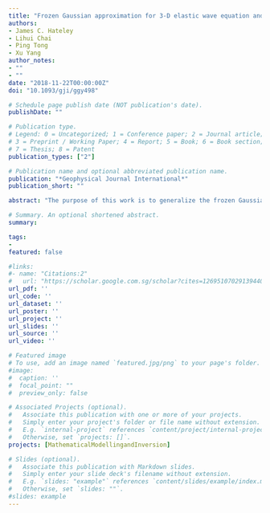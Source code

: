 ```yaml
---
title: "Frozen Gaussian approximation for 3-D elastic wave equation and seismic tomography"
authors:
- James C. Hateley
- Lihui Chai
- Ping Tong
- Xu Yang
author_notes:
- ""
- ""
date: "2018-11-22T00:00:00Z"
doi: "10.1093/gji/ggy498"

# Schedule page publish date (NOT publication's date).
publishDate: ""

# Publication type.
# Legend: 0 = Uncategorized; 1 = Conference paper; 2 = Journal article;
# 3 = Preprint / Working Paper; 4 = Report; 5 = Book; 6 = Book section;
# 7 = Thesis; 8 = Patent
publication_types: ["2"]

# Publication name and optional abbreviated publication name.
publication: "*Geophysical Journal International*"
publication_short: ""

abstract: "The purpose of this work is to generalize the frozen Gaussian approximation (FGA) theory to solve the 3-D elastic wave equation and use it as the forward modelling tool for seismic tomography with high-frequency data. FGA has been previously developed and verified as an efficient solver for high-frequency acoustic wave propagation (P wave). The main contribution of this paper consists of three aspects: (1) We derive the FGA formulation for the 3-D elastic wave equation. Rather than standard ray-based methods (e.g. geometric optics and Gaussian beam method), the derivation requires to do asymptotic expansion in the week sense (integral form) so that one is able to perform integration by parts. Compared to the FGA theory for acoustic wave equation, the calculations in the derivation are much more technically involved due to the existence of both P and S waves, and the coupling of the polarized directions for SH and SV waves. In particular, we obtain the diabatic coupling terms for SH and SV waves, with the form closely connecting to the concept of Berry phase that is intensively studied in quantum mechanics and topology (Chern number). The accuracy and parallelizability of the FGA algorithm is illustrated by comparing to the spectral element method for 3-D elastic wave equation in homogeneous media. (2) We derive the interface conditions of FGA for 3-D elastic wave equation based on an Eulerian formulation and the Snell’s law. We verify these conditions by simulating high-frequency elastic wave propagation in a 1-D layered Earth model. In this example, we also show that it is natural to apply the FGA algorithm to geometries with non-Cartesian coordinates. (3) We apply the developed FGA algorithm for 3-D seismic wave-equation-based traveltime tomography and full waveform inversion, respectively."

# Summary. An optional shortened abstract.
summary:

tags:
-
featured: false

#links:
#- name: "Citations:2"
#   url: "https://scholar.google.com.sg/scholar?cites=12695107029139440308&as_sdt=2005&sciodt=0,5&hl=en"
url_pdf: ''
url_code: ''
url_dataset: ''
url_poster: ''
url_project: ''
url_slides: ''
url_source: ''
url_video: ''

# Featured image
# To use, add an image named `featured.jpg/png` to your page's folder.
#image:
#  caption: ''
#  focal_point: ""
#  preview_only: false

# Associated Projects (optional).
#   Associate this publication with one or more of your projects.
#   Simply enter your project's folder or file name without extension.
#   E.g. `internal-project` references `content/project/internal-project/index.md`.
#   Otherwise, set `projects: []`.
projects: [MathematicalModellingandInversion]

# Slides (optional).
#   Associate this publication with Markdown slides.
#   Simply enter your slide deck's filename without extension.
#   E.g. `slides: "example"` references `content/slides/example/index.md`.
#   Otherwise, set `slides: ""`.
#slides: example
---
```



